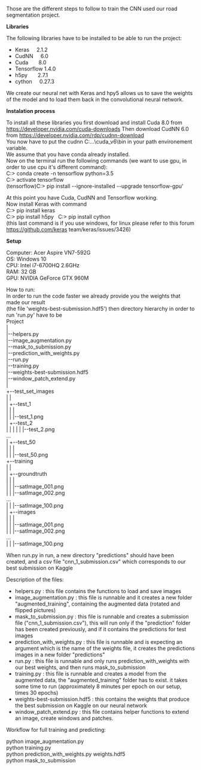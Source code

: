 Those are the different steps to follow to train the CNN used our road segmentation project.

**Libraries**

 The following libraries have to be installed to be able to run the project:  
 
  - Keras      2.1.2  
  - CudNN      6.0  
  - Cuda       8.0  
  - Tensorflow 1.4.0  
  - h5py       2.7.1  
  - cython     0.27.3 
  
We create our neural net with Keras and hpy5 allows us to save the weights of the model and to load them back in the convolutional neural network.

**Instalation process**

To install all these libraries you first download and install Cuda 8.0 from https://developer.nvidia.com/cuda-downloads
Then download CudNN 6.0 from https://developer.nvidia.com/rdp/cudnn-download  
You now have to put the cudnn C:\...\cuda_v6\bin in your path environement variable.  
We assume that you have conda already installed.  
Now on the terminal run the following commands (we want to use gpu, in order to use cpu it's different command):  
C:> conda create -n tensorflow python=3.5  
C:> activate tensorflow  
(tensorflow)C:> pip install --ignore-installed --upgrade tensorflow-gpu'  
 
 At this point you have Cuda, CudNN and Tensorflow working.  
 Now install Keras with command    
 C:> pip install keras   
 C:> pip install h5py       
 C:> pip install cython     
 (this last command is if you use windows, for linux please refer to this forum https://github.com/keras team/keras/issues/3426)    

**Setup**

Computer: Acer Aspire VN7-592G  
OS: Windows 10  
CPU: Intel i7-6700HQ 2.6GHz  
RAM: 32 GB  
GPU: NVIDIA GeForce GTX 960M  

How to run:  
In order to run the code faster we already provide you the weights that made our result  
(the file 'weights-best-submission.hdf5') then directory hierarchy in order to run 'run.py' have to be  
Project  
 |  
 |--helpers.py  
 |--image_augmentation.py  
 |--mask_to_submission.py  
 |--prediction_with_weights.py  
 |--run.py  
 |--training.py  
 |--weights-best-submission.hdf5  
 |--window_patch_extend.py  
 |  
 +--test_set_images  
 | |  
 | +--test_1  
 | | |  
 | | |--test_1.png  
 | +--test_2  
 | | |
 | | |--test_2.png  
 ...  
 | +--test_50  
 | | |  
 | | |--test_50.png  
 +--training  
 | |  
 | +--groundtruth  
 | | |  
 | | |--satImage_001.png  
 | | |--satImage_002.png  
 ...  
 | | |--satImage_100.png  
 | +--images  
 | | |  
 | | |--satImage_001.png  
 | | |--satImage_002.png  
 ...  
 | | |--satImage_100.png  

When run.py in run, a new directory "predictions" should have been created, and a csv file "cnn_1_submission.csv" which corresponds to our best submission on Kaggle  

Description of the files:  

- helpers.py : this file contains the functions to load and save images    
- image_augmentation.py : this file is runnable and it creates a new folder "augmented_training", containing the augmented data (rotated and flipped pictures)   
- mask_to_submission.py : this file is runnable and creates a submission file ("cnn_1_submission.csv"), this will run only if the "prediction" folder has been created previously, and if it contains the predictions for test images  
- prediction_with_weights.py : this file is runnable and is expecting an argument which is the name of the weights file, it creates the predictions images in a new folder "predictions"  
- run.py : this file is runnable and only runs prediction_with_weights with our best weights, and then runs mask_to_submission
- training.py : this file is runnable and creates a model from the augmented data, the "augmented_training" folder has to exist. it takes some time to run (approximately 8 minutes per epoch on our setup, times 30 epochs)  
- weights-best-submission.hdf5 : this contains the weights that produce the best submission on Kaggle on our neural network  
- window_patch_extend.py : this file contains helper functions to extend an image, create windows and patches.  

Workflow for full training and predicting:  

python image_augmentation.py  
python training.py  
python prediction_with_weights.py weights.hdf5  
python mask_to_submission  
